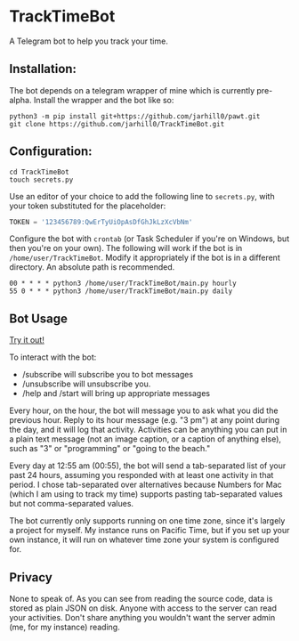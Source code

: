 # TrackTimeBot

A Telegram bot to help you track your time.

## Installation:

The bot depends on a telegram wrapper of mine which is currently pre-alpha. Install the wrapper and the bot
like so:

```commandline
python3 -m pip install git+https://github.com/jarhill0/pawt.git
git clone https://github.com/jarhill0/TrackTimeBot.git
```

## Configuration:

```commandline
cd TrackTimeBot
touch secrets.py
```

Use an editor of your choice to add the following line to `secrets.py`, with your token substituted for the
placeholder:

```python
TOKEN = '123456789:QwErTyUiOpAsDfGhJkLzXcVbNm'
```

Configure the bot with `crontab` (or Task Scheduler if you're on Windows, but then you're on your own). The
following will work if the bot is in `/home/user/TrackTimeBot`. Modify it appropriately if the bot is in a 
different directory. An absolute path is recommended. 

```text
00 * * * * python3 /home/user/TrackTimeBot/main.py hourly
55 0 * * * python3 /home/user/TrackTimeBot/main.py daily
```

## Bot Usage

[Try it out!](https://t.me/TrackTimeBot)

To interact with the bot:

- /subscribe will subscribe you to bot messages
- /unsubscribe will unsubscribe you.
- /help and /start will bring up appropriate messages

Every hour, on the hour, the bot will message you to ask what you did the previous hour. Reply to its hour 
message (e.g. "3 pm") at any point during the day, and it will log that activity. Activities can be 
anything you can put in a plain text message (not an image caption, or a caption of anything else), such as
"3" or "programming" or "going to the beach."

Every day at 12:55 am (00:55), the bot will send a tab-separated list of your past 24 hours, assuming you
responded with at least one activity in that period. I chose tab-separated over alternatives because 
Numbers for Mac (which I am using to track my time) supports pasting tab-separated values but not 
comma-separated values. 

The bot currently only supports running on one time zone, since it's largely a project for myself. My 
instance runs on Pacific Time, but if you set up your own instance, it will run on whatever time zone your 
system is configured for.

## Privacy

None to speak of. As you can see from reading the source code, data is stored as plain JSON on disk. Anyone
with access to the server can read your activities. Don't share anything you wouldn't want the server admin
(me, for my instance) reading.
